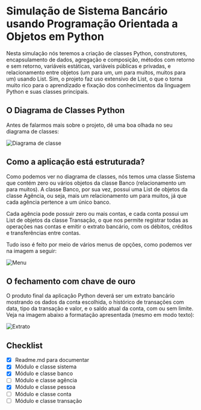 
# Simulação de Sistema Bancário usando Programação Orientada a Objetos em Python

Nesta simulação nós teremos a criação de classes Python, construtores, encapsulamento de dados, agregação e composição, métodos com retorno e sem retorno, variáveis estáticas, variáveis públicas e privadas, e relacionamento entre objetos (um para um, um para muitos, muitos para um) usando List. Sim, o projeto faz uso extensivo de List, o que o torna muito rico para o aprendizado e fixação dos conhecimentos da linguagem Python e suas classes principais.



## O Diagrama de Classes Python
Antes de falarmos mais sobre o projeto, dê uma boa olhada no seu diagrama de classes:

![Diagrama de classe](https://acesseonline-arquivos-publicos.s3.us-east-2.amazonaws.com/exercicio_python/sistema_bancario_python_console_diagrama_classes.jpg)

## Como a aplicação está estruturada?

Como podemos ver no diagrama de classes, nós temos uma classe Sistema que contém zero ou vários objetos da classe Banco (relacionamento um para muitos). A classe Banco, por sua vez, possui uma List de objetos da classe Agência, ou seja, mais um relacionamento um para muitos, já que cada agência pertence a um único banco.

Cada agência pode possuir zero ou mais contas, e cada conta possui um List de objetos da classe Transação, o que nos permite registrar todas as operações nas contas e emitir o extrato bancário, com os débitos, créditos e transferências entre contas.

Tudo isso é feito por meio de vários menus de opções, como podemos ver na imagem a seguir:

![Menu](https://acesseonline-arquivos-publicos.s3.us-east-2.amazonaws.com/exercicio_python/sistema_bancario_python_console_menus.jpg)

## O fechamento com chave de ouro

O produto final da aplicação Python deverá ser um extrato bancário mostrando os dados da conta escolhida, o histórico de transações com data, tipo da transação e valor, e o saldo atual da conta, com ou sem limite. Veja na imagem abaixo a formatação apresentada (mesmo em modo texto):

![Extrato](https://acesseonline-arquivos-publicos.s3.us-east-2.amazonaws.com/exercicio_python/sistema_bancario_python_console_extrato.jpg)


## Checklist

- [x]  Readme.md para documentar
- [x]  Módulo e classe sistema
- [x]  Módulo e classe banco
- [ ]  Módulo e classe agência
- [x]  Módulo e classe pessoa
- [ ]  Módulo e classe conta
- [ ]  Módulo e classe transação
